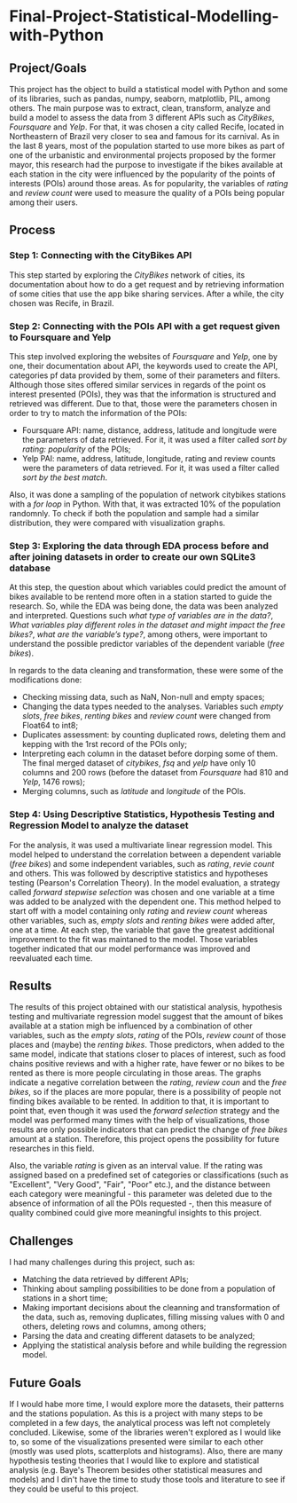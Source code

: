 # Final-Project-Statistical-Modelling-with-Python

## Project/Goals
This project has the object to build a statistical model with Python and some of its libraries, such as pandas, numpy, seaborn, matplotlib, PIL, among others. The main purpose was to extract, clean, transform, analyze and build a model to assess the data from 3 different APIs such as *CityBikes*, *Foursquare* and *Yelp*. For that, it was chosen a city called Recife, located in Northeastern of Brazil very closer to sea and famous for its carnival. As in the last 8 years, most of the population started to use more bikes as part of one of the urbanistic and environmental projects proposed by the former mayor, this research had the purpose to investigate if the bikes available at each station in the city were influenced by the popularity of the points of interests (POIs) around those areas. As for popularity, the variables of *rating* and *review count* were used to measure the quality of a POIs being popular among their users.

## Process
### Step 1: Connecting with the CityBikes API
This step started by exploring the *CityBikes* network of cities, its documentation about how to do a get request and by retrieving information of some cities that use the app bike sharing services. After a while, the city chosen was Recife, in Brazil.

### Step 2: Connecting with the POIs API with a get request given to Foursquare and Yelp
This step involved exploring the websites of *Foursquare* and *Yelp*, one by one, their documentation about API, the keywords used to create the API, categories pf data provided by them, some of their parameters and filters. Although those sites offered similar services in regards of the point os interest presented (POIs), they was that the information is structured and retrieved was different. Due to that, those were the parameters chosen in order to try to match the information of the POIs:

- Foursquare API: name, distance, address, latitude and longitude were the parameters of data retrieved. For it, it was used a filter called *sort by rating: popularity* of the POIs;
- Yelp PAI: name, address, latitude, longitude, rating and review counts were the parameters of data retrieved. For it, it was used a filter called *sort by the best match*.

Also, it was done a sampling of the population of network citybikes stations with a *for loop* in Python. With that, it was extracted 10% of the population randomnly. To check if both the population and sample had a similar distribution, they were compared with visualization graphs.

### Step 3: Exploring the data through EDA process before and after joining datasets in order to create our own SQLite3 database
At this step, the question about which variables could predict the amount of bikes available to be rentend more often in a station started to guide the research. So, while the EDA was being done, the data was been analyzed and interpreted. Questions such *what type of variables are in the data?*, *What variables play different roles in the dataset and might impact the free bikes?*, *what are the variable’s type?*, among others, were important to understand the possible predictor variables of the dependent variable (*free bikes*).

In regards to the data cleaning and transformation, these were some of the modifications done:
- Checking missing data, such as NaN, Non-null and empty spaces;
- Changing the data types needed to the analyses. Variables such *empty slots*, *free bikes*, *renting bikes* and *review count* were changed from Float64 to int8;
- Duplicates assessment: by counting duplicated rows, deleting them and kepping with the 1rst record of the POIs only;
- Interpreting each column in the dataset before dorping some of them. The final merged dataset of *citybikes*, *fsq* and *yelp* have only 10 columns and 200 rows (before the dataset from *Foursquare* had 810 and *Yelp*, 1476 rows);
- Merging columns, such as *latitude* and *longitude* of the POIs.

### Step 4: Using Descriptive Statistics, Hypothesis Testing and Regression Model to analyze the dataset
For the analysis, it was used a multivariate linear regression model. This model helped to understand the correlation between a dependent variable (*free bikes*) and some independent variables, such as *rating*, *revie count* and others. This was followed by descriptive statistics and hypotheses testing (Pearson's Correlation Theory). In the model evaluation, a strategy called *forward stepwise selection* was chosen and one variable at a time was added to be analyzed with the dependent one. This method helped to start off with a model containing only *rating* and *review count* whereas other variables, such as, *empty slots* and *renting bikes* were added after, one at a time. At each step, the variable that gave the greatest additional improvement to the fit was maintaned to the model. Those variables together indicated that our model performance was improved and reevaluated each time.

## Results
The results of this project obtained with our statistical analysis, hypothesis testing and multivariate regression model suggest that the amount of bikes available at a station migh be influenced by a combination of other variables, such as the *empty slots*, *rating* of the POIs, *review count* of those places and (maybe) the *renting bikes*. Those predictors, when added to the same model, indicate that stations closer to places of interest, such as food chains positive reviews and with a higher rate, have fewer or no bikes to be rented as there is more people circulating in those areas. The graphs indicate a negative correlation between the *rating*, *review coun* and the *free bikes*, so if the places are more popular, there is a possibility of people not finding bikes available to be rented. In addition to that, it is important to point that, even though it was used the *forward selection* strategy and the model was performed many times with the help of visualizations, those results are only possible indicators that can predict the change of *free bikes* amount at a station. Therefore, this project opens the possibility for future researches in this field. 

Also, the variable *rating* is given as an interval value. If the rating was assigned based on a predefined set of categories or classifications (such as "Excellent", "Very Good", "Fair", "Poor" etc.), and the distance between each category were meaningful - this parameter was deleted due to the absence of information of all the POIs requested -, then this measure of quality combined could give more meaningful insights to this project.

## Challenges 
I had many challenges during this project, such as:
- Matching the data retrieved by different APIs;
- Thinking about sampling possibilities to be done from a population of stations in a short time;
- Making important decisions about the cleanning and transformation of the data, such as, removing duplicates, filling missing values with 0 and others, deleting rows and columns, among others;
- Parsing the data and creating different datasets to be analyzed;
- Applying the statistical analysis before and while building the regression model.

## Future Goals
If I would habe more time, I would explore more the datasets, their patterns and the stations population. As this is a project with many steps to be completed in a few days, the analytical process was left not completely concluded. Likewise, some of the libraries weren't explored as I would like to, so some of the visualizations presented were similar to each other (mostly was used plots, scatterplots and histograms). Also, there are many hypothesis testing theories that I would like to explore and statistical analysis (e.g. Baye's Theorem besides other statistical measures and models) and I din't have the time to study those tools and literature to see if they could be useful to this project.
